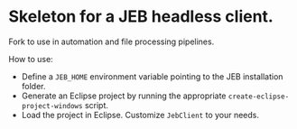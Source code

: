 # Skeleton for a JEB headless client.

Fork to use in automation and file processing pipelines.

How to use:

- Define a `JEB_HOME` environment variable pointing to the JEB installation folder.
- Generate an Eclipse project by running the appropriate `create-eclipse-project-windows` script.
- Load the project in Eclipse. Customize `JebClient` to your needs.
